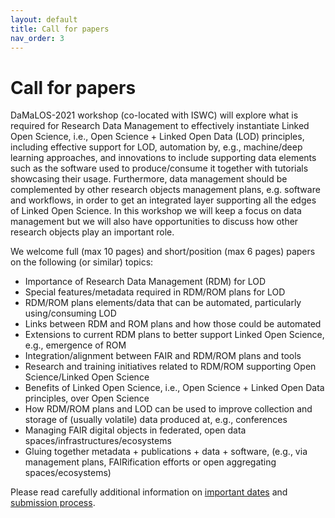 ```yaml
---
layout: default
title: Call for papers
nav_order: 3
---
```


# Call for papers

DaMaLOS-2021 workshop (co-located with ISWC) will explore what is required for Research Data Management to effectively instantiate Linked Open Science, i.e., Open Science + Linked Open Data (LOD) principles, including effective support for LOD, automation by, e.g., machine/deep learning approaches, and innovations to include supporting data elements such as the software used to produce/consume it together with tutorials showcasing their usage. Furthermore, data management should be complemented by other research objects management plans, e.g. software and workflows, in order to get an integrated layer supporting all the edges of Linked Open Science. In this workshop we will keep a focus on data management but we will also have opportunities to discuss how other research objects play an important role.

We welcome full (max 10 pages) and short/position (max 6 pages) papers on the following (or similar) topics:

* Importance of Research Data Management (RDM) for LOD
* Special features/metadata required in RDM/ROM plans for LOD
* RDM/ROM plans elements/data that can be automated, particularly using/consuming LOD
* Links between RDM and ROM plans and how those could be automated
* Extensions to current RDM plans to better support Linked Open Science, e.g., emergence of ROM
* Integration/alignment between FAIR and RDM/ROM plans and tools
* Research and training initiatives related to RDM/ROM supporting Open Science/Linked Open Science
* Benefits of Linked Open Science, i.e., Open Science + Linked Open Data principles, over Open  Science
* How RDM/ROM plans and LOD can be used to improve collection and storage of (usually volatile) data produced at, e.g., conferences
* Managing FAIR digital objects in federated, open data spaces/infrastructures/ecosystems
* Gluing together metadata + publications + data + software, (e.g., via management plans, FAIRification efforts or open aggregating spaces/ecosystems)


Please read carefully additional information on [important dates](./dates) and [submission process](./submission).